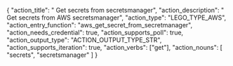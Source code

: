 {
"action_title": " Get secrets from secretsmanager",
"action_description": " Get secrets from AWS secretsmanager",
"action_type": "LEGO_TYPE_AWS",
"action_entry_function": "aws_get_secret_from_secretmanager",
"action_needs_credential": true,
"action_supports_poll": true,
"action_output_type": "ACTION_OUTPUT_TYPE_STR",
"action_supports_iteration": true,
"action_verbs": ["get"],
"action_nouns": [
"secrets",
"secretsmanager"
]
}

